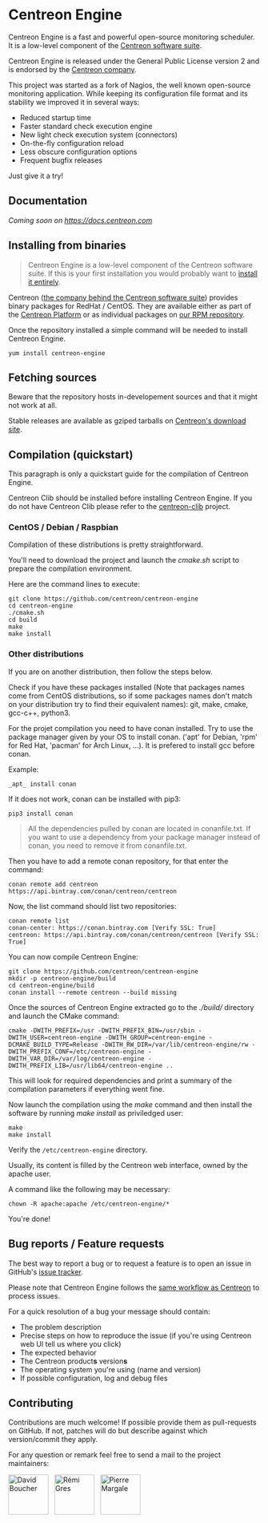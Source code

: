 # Centreon Engine

Centreon Engine is a fast and powerful open-source monitoring scheduler.
It is a low-level component of the
[Centreon software suite](https://www.centreon.com).

Centreon Engine is released under the General Public License version 2
and is endorsed by the [Centreon company](https://www.centreon.com).

This project was started as a fork of Nagios, the well known open-source
monitoring application. While keeping its configuration file format and
its stability we improved it in several ways:

- Reduced startup time
- Faster standard check execution engine
- New light check execution system (connectors)
- On-the-fly configuration reload
- Less obscure configuration options
- Frequent bugfix releases

Just give it a try!

## Documentation

*Coming soon on https://docs.centreon.com*

## Installing from binaries

> Centreon Engine is a low-level component of the Centreon
> software suite. If this is your first installation you would probably
> want to [install it entirely](https://docs.centreon.com/current/en/installation/installation-of-a-central-server/using-sources.html).

Centreon ([the company behind the Centreon software suite](http://www.centreon.com))
provides binary packages for RedHat / CentOS. They are available either
as part of the [Centreon Platform](https://www.centreon.com/en/platform/)
or as individual packages on [our RPM repository](https://docs.centreon.com/current/en/installation/installation-of-a-poller/using-packages.html).

Once the repository installed a simple command will be needed to install
Centreon Engine.

```shell
yum install centreon-engine
```

## Fetching sources

Beware that the repository hosts in-developement sources and that it
might not work at all.

Stable releases are available as gziped tarballs on [Centreon's
download site](https://download.centreon.com).

## Compilation (quickstart)

This paragraph is only a quickstart guide for the compilation of
Centreon Engine.

Centreon Clib should be installed before installing Centreon Engine.
If you do not have Centreon Clib please refer to the
[centreon-clib](https://github.com/centreon/centreon-clib) project.

### CentOS / Debian / Raspbian

Compilation of these distributions is pretty straightforward.

You'll need to download the project and launch the *cmake.sh* script
to prepare the compilation environment.

Here are the command lines to execute:

```shell
git clone https://github.com/centreon/centreon-engine
cd centreon-engine
./cmake.sh
cd build
make
make install
```

### Other distributions

If you are on another distribution, then follow the steps below.

Check if you have these packages installed (Note that packages names
come from CentOS distributions, so if some packages names don't match
on your distribution try to find their equivalent names): git, make,
cmake, gcc-c++, python3.

For the projet compilation you need to have conan installed. Try to use
the package manager given by your OS to install conan. ('apt' for
Debian, 'rpm' for Red Hat, 'pacman' for Arch Linux, ...). It is prefered
to install gcc before conan.

Example:

```shell
_apt_ install conan
```

If it does not work, conan can be installed with pip3:

```shell
pip3 install conan
```

> All the dependencies pulled by conan are located in conanfile.txt. If
> you want to use a dependency from your package manager instead of conan,
> you need to remove it from conanfile.txt.

Then you have to add a remote conan repository, for that enter the command:

```shell
conan remote add centreon https://api.bintray.com/conan/centreon/centreon
```

Now, the list command should list two repositories:

```shell
conan remote list
conan-center: https://conan.bintray.com [Verify SSL: True]
centreon: https://api.bintray.com/conan/centreon/centreon [Verify SSL: True]
```

You can now compile Centreon Engine:

```shell
git clone https://github.com/centreon/centreon-engine
mkdir -p centreon-engine/build
cd centreon-engine/build
conan install --remote centreon --build missing
```

Once the sources of Centreon Engine extracted go to the *./build/*
directory and launch the CMake command:

```shell
cmake -DWITH_PREFIX=/usr -DWITH_PREFIX_BIN=/usr/sbin -DWITH_USER=centreon-engine -DWITH_GROUP=centreon-engine -DCMAKE_BUILD_TYPE=Release -DWITH_RW_DIR=/var/lib/centreon-engine/rw -DWITH_PREFIX_CONF=/etc/centreon-engine -DWITH_VAR_DIR=/var/log/centreon-engine -DWITH_PREFIX_LIB=/usr/lib64/centreon-engine ..
```

This will look for required dependencies and print a summary of the
compilation parameters if everything went fine.

Now launch the compilation using the *make* command and then install the
software by running *make install* as priviledged user:

```shell
make
make install
```

Verify the `/etc/centreon-engine` directory.

Usually, its content is filled by the Centreon web interface, owned by the
apache user.

A command like the following may be necessary:

```shell
chown -R apache:apache /etc/centreon-engine/*
```

You're done!

## Bug reports / Feature requests

The best way to report a bug or to request a feature is to open an issue
in GitHub's [issue tracker](https://github.com/centreon/centreon-engine/issues/).

Please note that Centreon Engine follows the
[same workflow as Centreon](https://github.com/centreon/centreon/issues/new/choose)
to process issues.

For a quick resolution of a bug your message should contain:

- The problem description
- Precise steps on how to reproduce the issue (if you're using Centreon
  web UI tell us where you click)
- The expected behavior
- The Centreon product**s** version**s**
- The operating system you're using (name and version)
- If possible configuration, log and debug files

## Contributing

Contributions are much welcome! If possible provide them as
pull-requests on GitHub. If not, patches will do but describe against
which version/commit they apply.

For any question or remark feel free to send a mail to the project
maintainers:

<a href="https://github.com/bouda1"><img src="https://avatars1.githubusercontent.com/u/6324413?s=400&v=4" title="David Boucher" width="80" height="80"></a> &nbsp;
<a href="https://github.com/rem31"><img src="https://avatars.githubusercontent.com/u/73845199?s=460&v=4" title="Rémi Gres" width="80" height="80"></a> &nbsp;
<a href="https://github.com/centreonpm"><img src="https://avatars.githubusercontent.com/u/73105891?s=460&v=4" title="Pierre Margale" width="80" height="80"></a> &nbsp;
